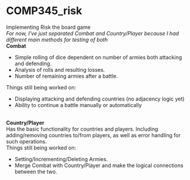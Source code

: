 # COMP345_risk
Implementing Risk the board game
</br>
<i>For now, I've just separated Combat and Country/Player because I had different main methods for testing of both</i>
</br>
<strong>Combat</strong>
</br>
<ul>
<li>Simple rolling of dice dependent on number of armies both attacking and defending.</li>
<li>Analysis of rolls and resulting losses.</li>
<li>Number of remaining armies after a battle.</li>
</ul>
Things still being worked on:
<ul>
<li>Displaying attacking and defending countries (no adjacency logic yet)</li>
<li>Ability to continue a battle manually or automatically</li>
</ul>
</br>
<strong>Country/Player</strong>
</br>
Has the basic functionality for countries and players. Including adding/removing countries to/from players, as well as error handling for such operations.
</br>
Things still being worked on:
<ul>
<li>Setting/Incrementing/Deleting Armies.</li>
<li>Merge Combat with Country/Player and make the logical connections between the two.</li>
</ul>
